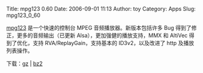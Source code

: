 Title: mpg123 0.60
Date: 2006-09-01 11:13
Author: toy
Category: Apps
Slug: mpg123_0_60

[mpg123](http://www.mpg123.de) 是一个快速的控制台 MPEG
音频播放器。新版本包括许多 Bug 得到了修正，更多的音频输出（已更新
Alsa），更加强健的播放支持，MMX 和 AltiVec 得到了优化，支持
RVA/ReplayGain，支持基本的 ID3v2，以及改进了 http 及播放列表操作。

下载：[gz](http://prdownloads.sourceforge.net/mpg123/mpg123-0.60.tar.gz?download)
|
[bz2](http://prdownloads.sourceforge.net/mpg123/mpg123-0.60.tar.bz2?download)
